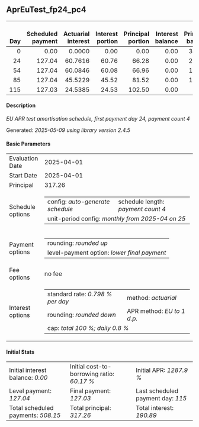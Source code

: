 <h2>AprEuTest_fp24_pc4</h2>
<table>
    <thead style="vertical-align: bottom;">
        <th style="text-align: right;">Day</th>
        <th style="text-align: right;">Scheduled payment</th>
        <th style="text-align: right;">Actuarial interest</th>
        <th style="text-align: right;">Interest portion</th>
        <th style="text-align: right;">Principal portion</th>
        <th style="text-align: right;">Interest balance</th>
        <th style="text-align: right;">Principal balance</th>
        <th style="text-align: right;">Total actuarial interest</th>
        <th style="text-align: right;">Total interest</th>
        <th style="text-align: right;">Total principal</th>
    </thead>
    <tr style="text-align: right;">
        <td class="ci00">0</td>
        <td class="ci01" style="white-space: nowrap;">0.00</td>
        <td class="ci02">0.0000</td>
        <td class="ci03">0.00</td>
        <td class="ci04">0.00</td>
        <td class="ci05">0.00</td>
        <td class="ci06">317.26</td>
        <td class="ci07">0.0000</td>
        <td class="ci08">0.00</td>
        <td class="ci09">0.00</td>
    </tr>
    <tr style="text-align: right;">
        <td class="ci00">24</td>
        <td class="ci01" style="white-space: nowrap;">127.04</td>
        <td class="ci02">60.7616</td>
        <td class="ci03">60.76</td>
        <td class="ci04">66.28</td>
        <td class="ci05">0.00</td>
        <td class="ci06">250.98</td>
        <td class="ci07">60.7616</td>
        <td class="ci08">60.76</td>
        <td class="ci09">66.28</td>
    </tr>
    <tr style="text-align: right;">
        <td class="ci00">54</td>
        <td class="ci01" style="white-space: nowrap;">127.04</td>
        <td class="ci02">60.0846</td>
        <td class="ci03">60.08</td>
        <td class="ci04">66.96</td>
        <td class="ci05">0.00</td>
        <td class="ci06">184.02</td>
        <td class="ci07">120.8462</td>
        <td class="ci08">120.84</td>
        <td class="ci09">133.24</td>
    </tr>
    <tr style="text-align: right;">
        <td class="ci00">85</td>
        <td class="ci01" style="white-space: nowrap;">127.04</td>
        <td class="ci02">45.5229</td>
        <td class="ci03">45.52</td>
        <td class="ci04">81.52</td>
        <td class="ci05">0.00</td>
        <td class="ci06">102.50</td>
        <td class="ci07">166.3691</td>
        <td class="ci08">166.36</td>
        <td class="ci09">214.76</td>
    </tr>
    <tr style="text-align: right;">
        <td class="ci00">115</td>
        <td class="ci01" style="white-space: nowrap;">127.03</td>
        <td class="ci02">24.5385</td>
        <td class="ci03">24.53</td>
        <td class="ci04">102.50</td>
        <td class="ci05">0.00</td>
        <td class="ci06">0.00</td>
        <td class="ci07">190.9076</td>
        <td class="ci08">190.89</td>
        <td class="ci09">317.26</td>
    </tr>
</table>
<h4>Description</h4>
<p><i>EU APR test amortisation schedule, first payment day 24, payment count 4</i></p>
<p>Generated: <i>2025-05-09 using library version 2.4.5</i></p>
<h4>Basic Parameters</h4>
<table>
    <tr>
        <td>Evaluation Date</td>
        <td>2025-04-01</td>
    </tr>
    <tr>
        <td>Start Date</td>
        <td>2025-04-01</td>
    </tr>
    <tr>
        <td>Principal</td>
        <td>317.26</td>
    </tr>
    <tr>
        <td>Schedule options</td>
        <td>
            <table>
                <tr>
                    <td>config: <i>auto-generate schedule</i></td>
                    <td>schedule length: <i><i>payment count</i> 4</i></td>
                </tr>
                <tr>
                    <td colspan="2" style="white-space: nowrap;">unit-period config: <i>monthly from 2025-04 on 25</i></td>
                </tr>
            </table>
        </td>
    </tr>
    <tr>
        <td>Payment options</td>
        <td>
            <table>
                <tr>
                    <td>rounding: <i>rounded up</i></td>
                </tr>
                <tr>
                    <td>level-payment option: <i>lower&nbsp;final&nbsp;payment</i></td>
                </tr>
            </table>
        </td>
    </tr>
    <tr>
        <td>Fee options</td>
        <td>no fee
        </td>
    </tr>
    <tr>
        <td>Interest options</td>
        <td>
            <table>
                <tr>
                    <td>standard rate: <i>0.798 % per day</i></td>
                    <td>method: <i>actuarial</i></td>
                </tr>
                <tr>
                    <td>rounding: <i>rounded down</i></td>
                    <td>APR method: <i>EU to 1 d.p.</i></td>
                </tr>
                <tr>
                    <td colspan="2">cap: <i>total 100 %; daily 0.8 %</td>
                </tr>
            </table>
        </td>
    </tr>
</table>
<h4>Initial Stats</h4>
<table>
    <tr>
        <td>Initial interest balance: <i>0.00</i></td>
        <td>Initial cost-to-borrowing ratio: <i>60.17 %</i></td>
        <td>Initial APR: <i>1287.9 %</i></td>
    </tr>
    <tr>
        <td>Level payment: <i>127.04</i></td>
        <td>Final payment: <i>127.03</i></td>
        <td>Last scheduled payment day: <i>115</i></td>
    </tr>
    <tr>
        <td>Total scheduled payments: <i>508.15</i></td>
        <td>Total principal: <i>317.26</i></td>
        <td>Total interest: <i>190.89</i></td>
    </tr>
</table>